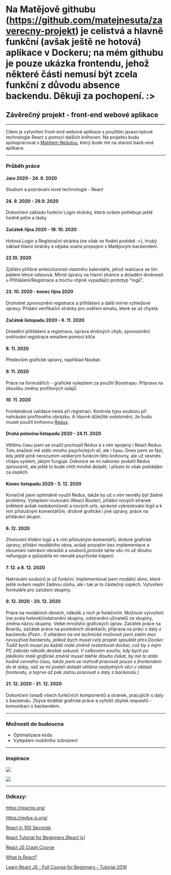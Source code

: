 <h1>Na Matějově githubu (<a href="github.com/matejnesuta/zaverecny-projekt"><b>https://github.com/matejnesuta/zaverecny-projekt</b></a>) je celistvá a hlavně funkční (avšak ještě ne hotová) aplikace v Dockeru; na mém githubu je pouze ukázka frontendu, jehož některé části nemusí být zcela funkční z důvodu absence backendu. Děkuji za pochopení. :></h1>
<h2>Závěrečný projekt - front-end webové aplikace</h2>
<hr>
<p>Cílem je vytvoření front-end webové aplikace s použitím javascriptové technologie React s pomocí dalších knihoven. Na projektu budu spolupracovat s <a href="https://github.com/matejnesuta">Matějem Nešutou</a>, který bude mít na starost back-end aplikace.</p>
<hr>
<h3>Průběh práce</h3>
<h4>Jaro 2020 - 24. 9. 2020</h4>
  <p>Studium a poznávání nové technologie - React</p>
<h4>24. 9. 2020 - 29.9. 2020</h4>
  <p>Dokončení základu funkční Login stránky, která ovšem potřebuje ještě hodně péče a lásky</p>
 <h4>Začátek října 2020 - 19. 10. 2020 </h4>
  <p>Hotová Login a Registrační stránka (ne však ve finální podobě :>), hrubý základ hlavní stránky a nějaká snaha propojení s Matějovým backendem.</p>
 <h4>22.10. 2020</h4>
  <p>Zjištění přílišné ambicióznosti vlastního kalendáře, jehož realizace se tím pádem lehce odsouvá. Mírné úpravy na hlavní stránce a doladění drobnosti u       Přihlášení/Registrace a trochu vtipně vypadající prototyp "logů".</p>
 <h4>23. 10. 2020 - konec října 2020</h4>
    <p>Druhotné zprovoznění registrace a příhlášení a další mírné vzhledové úpravy. Přidání verifikační stránky pro ověření emailu, které se už chystá.</p>
 <h4>Začátek listopadu 2020 - 6. 11. 2020</h4>
    <p>Doladění přihlášení a registrace, oprava drobných chyb, zprovoznění ověřování registrace emailem pomocí klíče</p>
 <h4>8. 11. 2020</h4>
   <p>Především grafické úpravy, například Navbar.</p>
 <h4>9. 11. 2020</h4>
   <p>Práce na formulářích - grafické vylepšení za použití Boostrapu. Příprava na zkoušku změny profilových údajů.</p>
 <h4>10. 11. 2020</h4>
  <p>Frontendová validace hesla při registraci. Kontrola typu souboru při nahrávání profilového obrázku. A hlavně důležité uvědomění, že budu muset použít knihovnu <a href="https://redux.js.org/">Redux</a>.</p>
  <h4>Druhá polovina listopadu 2020 - 24.11. 2020 </h4>
  <p>Většinu času jsem se snažil pochopit Redux a s ním spojený i React Redux. Toto snažení mě stálo mnoho psychických sil, ale i času. Dnes jsem ve fázi, kdy ještě plně nerozumím veškerým funkcím této knihovny, ale už vesměs chápu systém, jakým funguje. Dokonce se mi nakonec podařil Redux zprovoznit, ale ještě to bude chtít mnohé doladit, i přesto to však pokládám za úspěch.</p>
   <h4>Konec listopadu 2020 - 5. 12. 2020</h4>
  <p>Konečně jsem optimálně využil Redux, takže by už s ním neměly být žádné problémy. Vylepšení routování (React Router), přidání nových stránek (některé avšak nedokončené) a nových urls, správné vykreslování logů a k ním příslušným komentářům, drobné grafické i jiné úpravy, práce na přidávání skupin.</p>
  <h4>6. 12. 2020</h4>
  <p>Zhotovení třídění logů a k nim příslušným komentářů, drobné grafické úpravy, přidání modálního okna, avšak prozatím bez implementace a zkoumání nahrávní obrázků a souborů,protože tahle věc mi už dlouho nefunguje a způsobila mi nemalé psychické trápení.</p>
  <h4>7. 12. a 8. 12. 2020</h4>
  <p>Nahrávání souborů je už funkční. Implementoval jsem modální okno, které ještě ovšem neplní žádnou úlohu, ale i tak je to částečný úspěch. Vytvoření formuláře pro založení skupiny.</p>
  <h4>9. 12. 2020 - 20. 12. 2020</h4>
  <p>Práce na modálních oknech, několik z nich je funkčních. Možnost vytvoření (ne zcela hotové)/odstranění skupiny, odstranění uživatelů ze skupiny, změna názvu skupiny. Velké množství grafických úprav. Začátek práce na Boardu, začátek práce na posledních stránkách, příprava na práci s daty z backendu (<i>Pozn.: S ohledem na mé technické možnosti jsem zatím moc nevyužíval backendu, jelikož bych musel celý projekt spouštět přes Docker. Tudíž bych musel po každé malé změně restartovat docker, což by s mým PC zabralo několik desítek sekund. V celkovém součtu, kdy bych po jakékoliv malé grafické změně musel takhle dlouho čekat, by mě to stálo hodně cenného času, takže jsem se rozhodl pracovat pouze s frontendem do té doby, než se mi podaří doladit většina nezbytných věcí v oblasti frontendu, a teprve až pak začnu pracovat s daty z backendu.</i>)</p>
  <h4>21. 12. 2020 - 31. 12. 2020</h4>
  <p>Dokončení (snad) všech funkčních komponentů a stránek, pracujícíh s daty z backendu. Zbývá dodělat grafické práce a vyřešit zbytek requestů - komunikaci s backendem.</p>
<hr>
<h3>Možnosti do budoucna</h3>
<ul>
  <li>Optimalizace kódu</li>
  <li>Vylepšení mobilního zobrazení</li>
</ul>
<hr>
<h3>Inspirace</h3>
<p><img src="https://1t1rycb9er64f1pgy2iuseow-wpengine.netdna-ssl.com/wp-content/uploads/2017/08/Task-board-1-900x499.png"></p>
<p><img src="https://cdn.discordapp.com/attachments/495633595713454105/707280017742364802/Marketing___MeisterTask_-_Google_Chrome_2019-01-24_09.png"></p>
<hr>
<h3>Odkazy:</h3>
<p><a href="https://reactjs.org/">https://reactjs.org/</a></p>
<p><a href="https://redux.js.org/">https://redux.js.org/</a></p>
<p><a href="https://www.youtube.com/watch?v=Tn6-PIqc4UM">React in 100 Seconds</a></p>
<p><a href="https://www.youtube.com/watch?v=Ke90Tje7VS0">React Tutorial for Beginners [React js]<a/></p>
<p><a href="https://www.youtube.com/watch?v=sBws8MSXN7A">React JS Crash Course</a></p>
<p><a href="https://www.youtube.com/watch?v=0KlRgFEEz0g">What Is React?</a></p>
<p><a href="https://www.youtube.com/watch?v=DLX62G4lc44">Learn React JS - Full Course for Beginners - Tutorial 2019</a></p>
